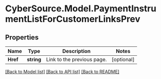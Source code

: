 # CyberSource.Model.PaymentInstrumentListForCustomerLinksPrev
## Properties

Name | Type | Description | Notes
------------ | ------------- | ------------- | -------------
**Href** | **string** | Link to the previous page.  | [optional] 

[[Back to Model list]](../README.md#documentation-for-models) [[Back to API list]](../README.md#documentation-for-api-endpoints) [[Back to README]](../README.md)

